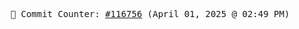 <p align="center">
    <samp>
        📮 Commit Counter: <a href="https://github.com/Javascript-void0/Javascript-void0/commits/main">#116756</a> (April 01, 2025 @ 02:49 PM)
    </samp>
</p>